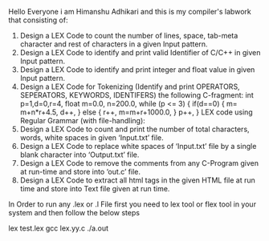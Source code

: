Hello Everyone i am Himanshu Adhikari  and this is my compiler's labwork that consisting of:
1.	Design a LEX Code to count the number of lines, space, tab-meta character and rest of characters in a given Input pattern. 
2.	Design a LEX Code to identify and print valid Identifier of C/C++ in given Input pattern. 
3.	Design a LEX Code to identify and print integer and float value in given Input pattern.
4.	Design a LEX Code for Tokenizing (Identify and print OPERATORS, SEPERATORS, KEYWORDS, IDENTIFERS) the following C-fragment:
int p=1,d=0,r=4,
float m=0.0, n=200.0,
while (p <= 3)
{ if(d==0)
{ m= m+n*r+4.5, d++,  }
else
{ r++, m=m+r+1000.0,  }
	p++,  }
LEX code using Regular Grammar (with file-handling):
5.	Design a LEX Code to count and print the number of total characters, words, white spaces in given ‘Input.txt’ file.
6.	Design a LEX Code to replace white spaces of ‘Input.txt’ file by a single blank character into ‘Output.txt’ file.
7.	Design a LEX Code to remove the comments from any C-Program given at run-time and store into ‘out.c’ file.
8.	Design a LEX Code to extract all html tags in the given HTML file at run time and store into Text file given at run time.


In Order to run any .lex or .l File 
first you need to lex tool or flex tool in your system and then follow the below steps

lex test.lex
gcc lex.yy.c
./a.out
